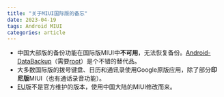 ```yaml
---
title: "关于MIUI国际版的备忘"
date: 2023-04-19
tags: Android MIUI
categories: article
---
```


* 中国大部版的备份功能在国际版MIUI中**不可用**，无法恢复备份。[Android-DataBackup](https://github.com/XayahSuSuSu/Android-DataBackup)（需要[root](https://github.com/topjohnwu/Magisk)）是个不错的替代品。
* 大多数国际版的拨号键盘、日历和通讯录使用Google原版应用，除了部分**印尼版**MIUI（也有通话录音功能）。
* [EU](https://xiaomi.eu/community/)版不是官方维护的版本，使用中国大陆的MIUI修改而来。
